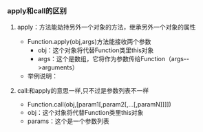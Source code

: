 ### apply和call的区别

1. apply：方法能劫持另外一个对象的方法，继承另外一个对象的属性
    - Function.apply(obj,args)方法能接收两个参数
        - obj：这个对象将代替Function类里this对象
        - args：这个是数组，它将作为参数传给Function（args-->arguments）
    - 举例说明：
        
2. call:和apply的意思一样,只不过是参数列表不一样
    - Function.call(obj,[param1[,param2[,…[,paramN]]]])
    - obj：这个对象将代替Function类里this对象
    - params：这个是一个参数列表



